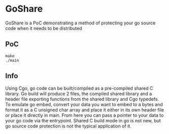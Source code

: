 # GoShare
GoShare is a PoC demonstrating a method of protecting your go source code when it needs to be distributed

## PoC
```shell
make
./main
```

## Info
Using Cgo, go code can be built/compiled as a pre-compiled shared C library. Go build will produce 2 files, the compiled shared library and a header file exporting functions from the shared library and Cgo typedefs. To emulate go embed, convert your data you want to embed to a bytes and format it as a C unsigned char array and place it either in its own header file or place it directly in main. From here you can pass a pointer to your data to your go code via the entrypoint. Shared C build mode in go is not new, but go source code protection is not the typical application of it. 
